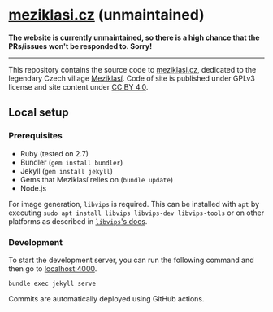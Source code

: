 # [meziklasi.cz](http://meziklasi.cz/) (unmaintained)

**The website is currently unmaintained, so there is a high chance that the PRs/issues won't be responded to. Sorry!**

---

This repository contains the source code to [meziklasi.cz](http://meziklasi.cz/), dedicated to the legendary Czech village [Meziklasí](https://en.wikipedia.org/wiki/Meziklas%C3%AD). Code of site is published under GPLv3 license and site content
under [CC BY 4.0](https://creativecommons.org/licenses/by/4.0/).

## Local setup

### Prerequisites
- Ruby (tested on 2.7)
- Bundler (`gem install bundler`)
- Jekyll (`gem install jekyll`)
- Gems that Meziklasí relies on (`bundle update`)
- Node.js

For image generation, `libvips` is required. This can be installed with `apt` by executing `sudo apt install libvips libvips-dev libvips-tools` or on other platforms as described in [`libvips`'s docs](https://www.libvips.org/install.html).

### Development
To start the development server, you can run the following command and then go to [localhost:4000](http://localhost:4000/).
```
bundle exec jekyll serve
```

Commits are automatically deployed using GitHub actions.
